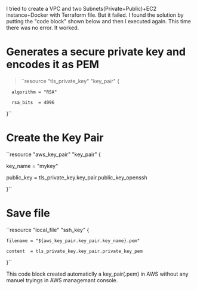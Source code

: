 I tried to create a VPC and two Subnets(Private+Public)+EC2 instance+Docker with Terraform file. But it failed. I found the solution by putting the "code block" shown below and then I executed again. This time there was no error. It worked.


# Generates a secure private key and encodes it as PEM
> ``resource "tls_private_key" "key_pair" {
    
      algorithm = "RSA"
    
      rsa_bits  = 4096
}``
# Create the Key Pair
``resource "aws_key_pair" "key_pair" {
  
  key_name   = "mykey"  
  
  public_key = tls_private_key.key_pair.public_key_openssh

}``
# Save file
``resource "local_file" "ssh_key" {
  
    filename = "${aws_key_pair.key_pair.key_name}.pem"
    
    content  = tls_private_key.key_pair.private_key_pem

}``


This code block created automaticlly a key_pair(.pem) in AWS without any manuel tryings in AWS managemant console.